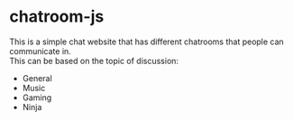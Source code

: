 # chatroom-js

This is a simple chat website that has different chatrooms that people can communicate in. 
<br>
This can be based on the topic of discussion:
 <ul> 
  <li> General</li>
  <li>Music </li>
 <li> Gaming</li>
 <li> Ninja</li>
</ul>
